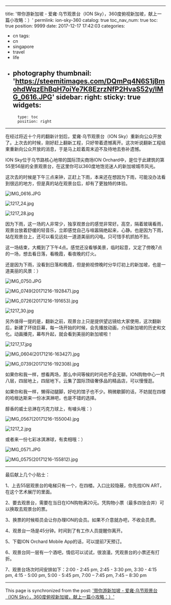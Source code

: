 
---
title: '带你游新加坡 - 爱雍·乌节观景台（ION Sky），360度俯视新加坡，献上一篇小攻略：）'
permlink: ion-sky-360
catalog: true
toc_nav_num: true
toc: true
position: 9999
date: 2017-12-17 17:42:03
categories:
- cn
tags:
- cn
- singapore
- travel
- life
- photography
thumbnail: 'https://steemitimages.com/DQmPq4N6S1jBmohdWqzEhBqH7oiYe7K8EzrzNfP2HvaS52y/IMG_0616.JPG'
sidebar:
    right:
        sticky: true
widgets:
    -
        type: toc
        position: right
---


在经过将近十个月的翻新计划后，爱雍·乌节观景台（ION Sky）重新向公众开放了。上次去的时候，刚好赶上翻新工程，只好带着遗憾离开。这次听说翻新工程结束重新向公众开放的消息，于是马上趁着周末迫不及待地去弥补遗憾。

ION Sky位于乌节路核心地带的国际顶尖商场ION Orchard中，是位于此建筑的第55至56层的全景观景台，在这里你可以360度地饱览迷人的新加坡城市风光。

这次去的时候是下午三点来钟，正赶上下雨，本来还在想因为下雨，可能没办法看到很远的地方，但是真的站在观景台后，却有了更独特的体验。

![IMG_0616.JPG](https://steemitimages.com/DQmPq4N6S1jBmohdWqzEhBqH7oiYe7K8EzrzNfP2HvaS52y/IMG_0616.JPG)

![1217_24.jpg](https://steemitimages.com/DQmaNqTBNhD7KskiF1Q8gN7VVMdsQxeNk8fANFhW3gfQqkd/1217_24.jpg)

![1217_28.jpg](https://steemitimages.com/DQmTSiJB7depnxWT113BGCJUXJFurD8GCqPumGniZ7aShkk/1217_28.jpg)

因为下雨，这一场的人非常少，独享观景台的感觉非常好。高空，隔着玻璃看雨，观景台放着舒缓的轻音乐，立即感觉自己与喧嚣隔绝起来，心静。也是因为下雨，站在观景台上，还可以看见远处一道道美丽的闪电。只可惜手机抓拍不到。

这一场结束，大概到了下午4点。感觉还没看够美景，临时起意，又定了傍晚7点的一场，想去看日落，看晚霞，看夜晚的灯火。

还是因为下雨，没看到日落和晚霞，但是俯视傍晚时分华灯初上的新加坡，也是一道美丽的风景：）

![IMG_0750.JPG](https://steemitimages.com/DQmSyRCCqbnVupCUuSQ26HAMoxogZeAE43yZfquKHZB511Y/IMG_0750.JPG)

![IMG_0749(20171216-192847).jpg](https://steemitimages.com/DQmTY71fFPbXcekySgMRDBou3ebXtdyw4T1fqmhUDMWMsjx/IMG_0749(20171216-192847).jpg)

![IMG_0726(20171216-191653).jpg](https://steemitimages.com/DQmShwm1bMEpwuP8pBKewkSTvDNM8YUB5RyyEGjiqFXJMaL/IMG_0726(20171216-191653).jpg)

![1217_30.jpg](https://steemitimages.com/DQmY65mwjtMzp3q1KkGjgjhRCr6Cio6fBS3WRs9mbG7964m/1217_30.jpg)

另外值得一提的是，翻新之前，观景台上只是提供望远镜给大家使用，这次翻新后，新建了环绕巨幕，每一场开始的时候，会先播放动画，介绍新加坡的历史和文化。动画播完，幕布升起，就会看到美丽的新加坡啦！

![1217_17.jpg](https://steemitimages.com/DQmVqEMB7QfFu6LxPeyq7Mi1vTeYot5U1uoyNtXdfBtprs1/1217_17.jpg)

![IMG_0604(20171216-163427).jpg](https://steemitimages.com/DQmSW924deBCEFKoKDBsRDTFsL1N61CY6iEZSsKJBBPNrJm/IMG_0604(20171216-163427).jpg)

![IMG_0739(20171216-192308).jpg](https://steemitimages.com/DQmbpJgb2Wd2eHKdCxFSbeY3VidvVZdJS5Z3zDwuQmm1nW4/IMG_0739(20171216-192308).jpg)

如果你和我一样，想看两场，那么中间等候的时间也不会无聊。ION购物中心一共八层，四层地上，四层地下。云集了国际顶级奢侈品的精品店，可以慢慢逛。

如果你和我一样，懒得动腿脚，好吃的馆子也不少。稍微歇脚的话，不妨就在四楼的哈根达斯来一份冰淇淋吧，也是不错的选择。

醇香的威士忌淋在巧克力球上，有噱头哦：）

![IMG_0567(20171216-155004).jpg](https://steemitimages.com/DQmf3aKFn97KJfHUMRPZfE1jJGBgZG6V7t2ePxWtf52Ji8c/IMG_0567(20171216-155004).jpg)

![1217_2.jpg](https://steemitimages.com/DQmQdXJwXzQGAtZ8L6eexfPRKgY64nPXZuiPh1s2fj9CSJR/1217_2.jpg)

或者来一份七彩冰淇淋球，有卖相哦：）

![IMG_0571.JPG](https://steemitimages.com/DQmRbz2nbmUUs14ZCZQ7bDzKSxrCE4wSsFT2dqgx8fNQzR9/IMG_0571.JPG)

![IMG_0575(20171216-155812).jpg](https://steemitimages.com/DQmT3Nuc72NY1b4We1XidTxwz4b8uLsxqCS2ywHhJs3M7hS/IMG_0575(20171216-155812).jpg)

**********
最后献上几个小贴士：

1、上去55层观景台的电梯只有一个，在四楼。入口比较隐蔽，你先找ION ART，在这个艺术展厅的里面。

2、要去观景台，需要在当日在ION购物满20元。凭购物小票（最多四张合并）可以换取去观景台的票。

3、换票的时候柜员会让你办理ION的会员。如果不介意就办吧，不收会员费。

4、观景台一场是45分钟。时间到了有工作人员提醒你离开。

5、下载ION Orchard Mobile App的话，可以提前7天预订。

6、观景台同一层有一个酒吧，情侣可以试试，很浪漫。凭观景台的小票还有打折。

7、观景台场次时间安排如下：2:00 - 2:45 pm, 2:45 - 3:30 pm, 3:30 - 4:15 pm, 4:15 - 5:00 pm, 5:00 - 5:45 pm, 7:00 – 7:45 pm, 7:45 – 8:30 pm

- - -

This page is synchronized from the post: ['带你游新加坡 - 爱雍·乌节观景台（ION Sky），360度俯视新加坡，献上一篇小攻略：）'](https://steemit.com/@weisheng167388/ion-sky-360)
